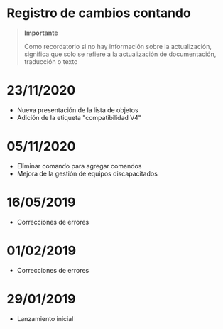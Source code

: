 # Registro de cambios contando


>**Importante**
>
>Como recordatorio si no hay información sobre la actualización, significa que solo se refiere a la actualización de documentación, traducción o texto

# 23/11/2020

- Nueva presentación de la lista de objetos
- Adición de la etiqueta "compatibilidad V4"

# 05/11/2020

- Eliminar comando para agregar comandos
- Mejora de la gestión de equipos discapacitados


# 16/05/2019

- Correcciones de errores

# 01/02/2019

- Correcciones de errores

# 29/01/2019

- Lanzamiento inicial
